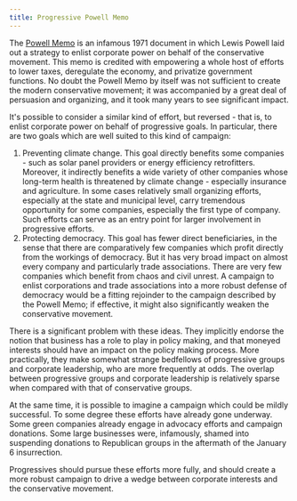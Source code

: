 ```yaml
---
title: Progressive Powell Memo
---
```


The [Powell Memo](https://www.greenpeace.org/usa/democracy/the-lewis-powell-memo-a-corporate-blueprint-to-dominate-democracy/) is an infamous 1971 document in which Lewis Powell laid out a strategy to enlist corporate power on behalf of the conservative movement. This memo is credited with empowering a whole host of efforts to lower taxes, deregulate the economy, and privatize government functions. No doubt the Powell Memo by itself was not sufficient to create the modern conservative movement; it was accompanied by a great deal of persuasion and organizing, and it took many years to see significant impact.

It's possible to consider a similar kind of effort, but reversed - that is, to enlist corporate power on behalf of progressive goals. In particular, there are two goals which are well suited to this kind of campaign:

1. Preventing climate change. This goal directly benefits some companies - such as solar panel providers or energy efficiency retrofitters. Moreover, it indirectly benefits a wide variety of other companies whose long-term health is threatened by climate change - especially insurance and agriculture. In some cases relatively small organizing efforts, especially at the state and municipal level, carry tremendous opportunity for some companies, especially the first type of company. Such efforts can serve as an entry point for larger involvement in progressive efforts.
2. Protecting democracy. This goal has fewer direct beneficiaries, in the sense that there are comparatively few companies which profit directly from the workings of democracy. But it has very broad impact on almost every company and particularly trade associations. There are very few companies which benefit from chaos and civil unrest. A campaign to enlist corporations and trade associations into a more robust defense of democracy would be a fitting rejoinder to the campaign described by the Powell Memo; if effective, it might also significantly weaken the conservative movement.

There is a significant problem with these ideas. They implicitly endorse the notion that business has a role to play in policy making, and that moneyed interests should have an impact on the policy making process. More practically, they make somewhat strange bedfellows of progressive groups and corporate leadership, who are more frequently at odds. The overlap between progressive groups and corporate leadership is relatively sparse when compared with that of conservative groups.

At the same time, it is possible to imagine a campaign which could be mildly successful. To some degree these efforts have already gone underway. Some green companies already engage in advocacy efforts and campaign donations. Some large businesses were, infamously, shamed into suspending donations to Republican groups in the aftermath of the January 6 insurrection.

Progressives should pursue these efforts more fully, and should create a more robust campaign to drive a wedge between corporate interests and the conservative movement.